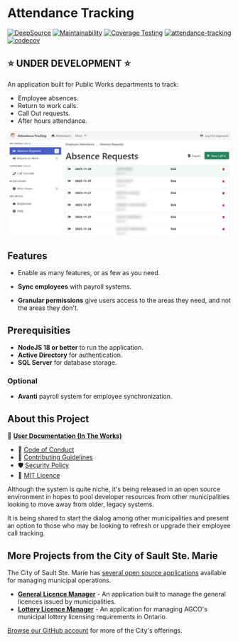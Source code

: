 # Attendance Tracking

[![DeepSource](https://app.deepsource.com/gh/cityssm/attendance-tracking.svg/?label=active+issues&show_trend=true&token=B8_UOorajlN2gsVC1faqAEAT)](https://app.deepsource.com/gh/cityssm/attendance-tracking/?ref=repository-badge)
[![Maintainability](https://api.codeclimate.com/v1/badges/83bb46a6bf1bde5460c6/maintainability)](https://codeclimate.com/github/cityssm/attendance-tracking/maintainability)
[![Coverage Testing](https://github.com/cityssm/attendance-tracking/actions/workflows/coverage.yml/badge.svg)](https://github.com/cityssm/attendance-tracking/actions/workflows/coverage.yml)
[![attendance-tracking](https://img.shields.io/endpoint?url=https://cloud.cypress.io/badge/simple/szu5cb/main&style=flat&logo=cypress)](https://cloud.cypress.io/projects/szu5cb/runs)
[![codecov](https://codecov.io/gh/cityssm/attendance-tracking/graph/badge.svg?token=21LFC3U1Q2)](https://codecov.io/gh/cityssm/attendance-tracking)

## ⭐ UNDER DEVELOPMENT ⭐

An application built for Public Works departments to track:

- Employee absences.
- Return to work calls.
- Call Out requests.
- After hours attendance.

![Absence Requests](docs/images/attendanceAbsences.png)

## Features

- Enable as many features, or as few as you need.

- **Sync employees** with payroll systems.

- **Granular permissions** give users access to the areas they need,
  and not the areas they don't.

## Prerequisities

- **NodeJS 18 or better** to run the application.
- **Active Directory** for authentication.
- **SQL Server** for database storage.

### Optional

- **Avanti** payroll system for employee synchronization.

## About this Project

📘 **[User Documentation (In The Works)](https://cityssm.github.io/attendance-tracking/docs/)**

- 🤗 [Code of Conduct](CODE_OF_CONDUCT.md)
- 🥰 [Contributing Guidelines](CONTRIBUTING.md)
- 🛡️ [Security Policy](SECURITY.md)
- 📃 [MIT Licence](LICENSE.md)

Although the system is quite niche, it's being released in an open source environment in hopes to pool developer resources from other municipalities looking to move away from older, legacy systems.

It is being shared to start the dialog among other municipalities and present an option to those who may be looking to refresh or upgrade their employee call tracking.

## More Projects from the City of Sault Ste. Marie

The City of Sault Ste. Marie has [several open source applications](https://cityssm.github.io/) available
for managing municipal operations.

- **[General Licence Manager](https://github.com/cityssm/general-licence-manager)** - An application built to manage the general licences issued by municipalities.
- **[Lottery Licence Manager](https://github.com/cityssm/lottery-licence-manager)** - An application for managing AGCO's municipal lottery licensing requirements in Ontario.

[Browse our GitHub account](https://github.com/cityssm/) for more of the City's offerings.
